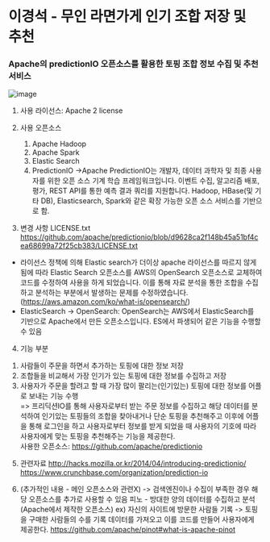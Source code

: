 
# 이경석 - 무인 라면가게 인기 조합 저장 및 추천

### Apache의 predictionIO 오픈소스를 활용한 토핑 조합 정보 수집 및 추천 서비스

![image](https://user-images.githubusercontent.com/115882994/201883356-5438698e-263c-4b18-aaa4-4dbaba99b65d.png)

1. 사용 라이선스:  Apache 2 license

2. 사용 오픈소스
   1) Apache Hadoop
   2) Apache Spark
   3) Elastic Search
   4) PredictionIO
   ->Apache PredictionIO는 개발자, 데이터 과학자 및 최종 사용자를 위한 오픈 소스 기계 학습 프레임워크입니다. 이벤트 수집, 알고리즘 배포, 평가, REST API를 통한 예측 결과 쿼리를 지원합니다. Hadoop, HBase(및 기타 DB), Elasticsearch, Spark와 같은 확장 가능한 오픈 소스 서비스를 기반으로 함.
  
3. 변경 사항
LICENSE.txt <br>
https://github.com/apache/predictionio/blob/d9628ca2f148b45a51bf4cea68699a72f25cb383/LICENSE.txt
- 라이선스 정책에 의해 Elastic search가 더이상 apache 라이선스를 따르지 않게 됨에 따라 Elastic Search 오픈소스를 AWS의 OpenSearch 오픈소스로 교체하여 코드를 수정하여 사용을 하게 되었습니다. 이를 통해 자료 분석을 통한 조합을 수집하고 분석하는 부분에서 발생하는 문제를 수정하였습니다.(https://aws.amazon.com/ko/what-is/opensearch/) <br>
- ElasticSearch -> OpenSearch: OpenSearch는 AWS에서 ElasticSearch를 기반으로 Apache에서 만든 오픈소스입니다. ES에서 파생되어 같은 기능을 수행할 수 있음

4. 기능 부분
  1) 사람들이 주문을 하면서 추가하는 토핑에 대한 정보 저장
  2) 조합들을 비교해서 가장 인기가 있는 토핑에 대한 정보를 수집하고 저장
  3) 사용자가 주문을 할려고 할 때 가장 많이 팔리는(인기있는) 토핑에 대한 정보를 어플로 보내는 기능 수행 <br>
 => 프리딕션IO를 통해 사용자로부터 받는 주문 정보를 수집하고 해당 데이터를 분석하여 인기있는 토핑들의 조합을 찾아내거나 단순 토핑을 추천해주고 이후에 어플을 통해 로그인을 하고 사용자로부터 정보를 받게 되었을 때 사용자의 기호에 따라 사용자에게 맞는 토핑을 추천해주는 기능을 제공한다. <br>
사용한 오픈소스: https://github.com/apache/predictionio
 
5. 관련자료
http://hacks.mozilla.or.kr/2014/04/introducing-predictionio/
https://www.crunchbase.com/organization/prediction-io

6. (추가적인 내용 - 메인 오픈소스와 관련X)
-> 검색엔진이나 수집이 부족한 경우 해당 오픈소스를 추가로 사용할 수 있음
피노 - 방대한 양의 데이터를 수집하고 분석 (Apache에서 제작한 오픈소스)
ex) 자신의 사이트에 방문한 사람들 기록 -> 토핑을 구매한 사람들의 수를 기록 데이터를 가져오고 이를 코드를 만들어 사용자에게 제공한다.
https://github.com/apache/pinot#what-is-apache-pinot
